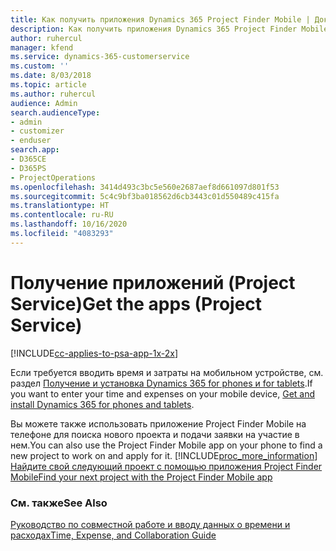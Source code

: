 ```yaml
---
title: Как получить приложения Dynamics 365 Project Finder Mobile | Документация Майкрософт
description: Как получить приложения Dynamics 365 Project Finder Mobile
author: ruhercul
manager: kfend
ms.service: dynamics-365-customerservice
ms.custom: ''
ms.date: 8/03/2018
ms.topic: article
ms.author: ruhercul
audience: Admin
search.audienceType:
- admin
- customizer
- enduser
search.app:
- D365CE
- D365PS
- ProjectOperations
ms.openlocfilehash: 3414d493c3bc5e560e2687aef8d661097d801f53
ms.sourcegitcommit: 5c4c9bf3ba018562d6cb3443c01d550489c415fa
ms.translationtype: HT
ms.contentlocale: ru-RU
ms.lasthandoff: 10/16/2020
ms.locfileid: "4083293"
---
```

# <a name="get-the-apps-project-service"></a><span data-ttu-id="a8e72-103">Получение приложений (Project Service)</span><span class="sxs-lookup"><span data-stu-id="a8e72-103">Get the apps (Project Service)</span></span>

[!INCLUDE[cc-applies-to-psa-app-1x-2x](../includes/cc-applies-to-psa-app-1x-2x.md)]

<span data-ttu-id="a8e72-104">Если требуется вводить время и затраты на мобильном устройстве, см. раздел [Получение и установка Dynamics 365 for phones и for tablets](https://docs.microsoft.com/dynamics365/mobile-app/dynamics-365-phones-tablets-users-guide).</span><span class="sxs-lookup"><span data-stu-id="a8e72-104">If you want to enter your time and expenses on your mobile device, [Get and install Dynamics 365 for phones and tablets](https://docs.microsoft.com/dynamics365/mobile-app/dynamics-365-phones-tablets-users-guide).</span></span>  
  
 <span data-ttu-id="a8e72-105">Вы можете также использовать приложение Project Finder Mobile на телефоне для поиска нового проекта и подачи заявки на участие в нем.</span><span class="sxs-lookup"><span data-stu-id="a8e72-105">You can also use the Project Finder Mobile app on your phone to find a new project to work on and apply for it.</span></span> [!INCLUDE[proc_more_information](../includes/proc-more-information.md)] <span data-ttu-id="a8e72-106">[Найдите свой следующий проект с помощью приложения Project Finder Mobile](../psa/find-next-project-finder-mobile-app.md)</span><span class="sxs-lookup"><span data-stu-id="a8e72-106">[Find your next project with the Project Finder Mobile app](../psa/find-next-project-finder-mobile-app.md)</span></span> 
  
### <a name="see-also"></a><span data-ttu-id="a8e72-107">См. также</span><span class="sxs-lookup"><span data-stu-id="a8e72-107">See Also</span></span>  
 [<span data-ttu-id="a8e72-108">Руководство по совместной работе и вводу данных о времени и расходах</span><span class="sxs-lookup"><span data-stu-id="a8e72-108">Time, Expense, and Collaboration Guide</span></span>](../psa/time-expense-collaboration-guide.md)
